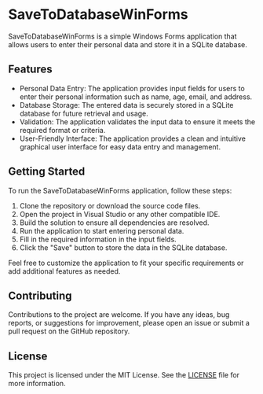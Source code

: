 # SaveToDatabaseWinForms

SaveToDatabaseWinForms is a simple Windows Forms application that allows users to enter their personal data and store it in a SQLite database.

## Features

- Personal Data Entry: The application provides input fields for users to enter their personal information such as name, age, email, and address.
- Database Storage: The entered data is securely stored in a SQLite database for future retrieval and usage.
- Validation: The application validates the input data to ensure it meets the required format or criteria.
- User-Friendly Interface: The application provides a clean and intuitive graphical user interface for easy data entry and management.

## Getting Started

To run the SaveToDatabaseWinForms application, follow these steps:

1. Clone the repository or download the source code files.
2. Open the project in Visual Studio or any other compatible IDE.
3. Build the solution to ensure all dependencies are resolved.
4. Run the application to start entering personal data.
5. Fill in the required information in the input fields.
6. Click the "Save" button to store the data in the SQLite database.

Feel free to customize the application to fit your specific requirements or add additional features as needed.

## Contributing

Contributions to the project are welcome. If you have any ideas, bug reports, or suggestions for improvement, please open an issue or submit a pull request on the GitHub repository.

## License

This project is licensed under the MIT License. See the [LICENSE](LICENSE) file for more information.

